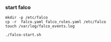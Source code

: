 
### start falco
```
mkdir -p /etc/falco
cp -r  falco.yaml falco_rules.yaml /etc/falco
touch /var/log/falco_events.log

./falco-start.sh
```